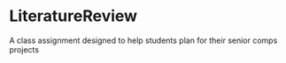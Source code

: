 # LiteratureReview
A class assignment designed to help students plan for their senior comps projects
